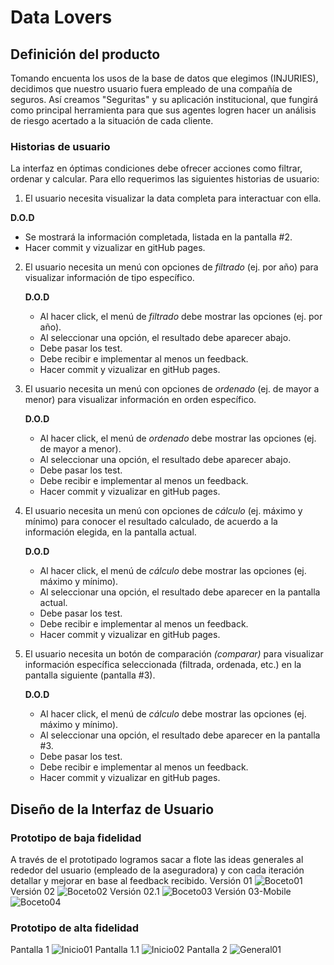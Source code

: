 # Data Lovers

## Definición del producto

Tomando encuenta los usos de la base de datos que elegimos (INJURIES), decidimos que nuestro usuario fuera empleado de una compañía de seguros. Así creamos "Seguritas" y su aplicación institucional, que fungirá como principal herramienta para que sus agentes logren hacer un análisis de riesgo acertado a la situación de cada cliente. 

### Historias de usuario
La interfaz en óptimas condiciones debe ofrecer acciones como filtrar, ordenar y calcular. Para ello requerimos las siguientes historias de usuario:

1. El usuario necesita visualizar la data completa para interactuar con ella.

  **D.O.D**  
  - Se mostrará la información completada, listada en la pantalla #2.
  - Hacer commit y vizualizar en gitHub pages.


2. El usuario necesita un menú con opciones de _filtrado_ (ej. por año) para visualizar información de tipo específico.

    **D.O.D**  
    - Al hacer click, el menú de _filtrado_ debe mostrar las opciones (ej. por año).
    - Al seleccionar una opción, el resultado debe aparecer abajo.
    - Debe pasar los test.
    - Debe recibir e implementar al menos un feedback.
    - Hacer commit y vizualizar en gitHub pages.  


  3. El usuario necesita un menú con opciones de _ordenado_ (ej. de mayor a menor) para visualizar información en orden específico.

      **D.O.D**  
      - Al hacer click, el menú de _ordenado_ debe mostrar las opciones (ej. de mayor a menor).
      - Al seleccionar una opción, el resultado debe aparecer abajo.
      - Debe pasar los test.
      - Debe recibir e implementar al menos un feedback.
      - Hacer commit y vizualizar en gitHub pages.


  4. El usuario necesita un menú con opciones de _cálculo_ (ej. máximo y mínimo) para conocer el resultado calculado, de acuerdo a la información elegida, en la pantalla actual.

      **D.O.D**  
      - Al hacer click, el menú de _cálculo_ debe mostrar las opciones (ej. máximo y mínimo).
      - Al seleccionar una opción, el resultado debe aparecer en la pantalla actual.
      - Debe pasar los test.
      - Debe recibir e implementar al menos un feedback.
      - Hacer commit y vizualizar en gitHub pages.  


5. El usuario necesita un botón de comparación _(comparar)_ para visualizar información específica seleccionada (filtrada, ordenada, etc.) en la pantalla siguiente (pantalla #3).

    **D.O.D**  
    - Al hacer click, el menú de _cálculo_ debe mostrar las opciones (ej. máximo y mínimo).
    - Al seleccionar una opción, el resultado debe aparecer en la pantalla #3.
    - Debe pasar los test.
    - Debe recibir e implementar al menos un feedback.
    - Hacer commit y vizualizar en gitHub pages.  


## Diseño de la Interfaz de Usuario

### Prototipo de baja fidelidad

A través de el prototipado logramos sacar a flote las ideas generales al rededor del usuario (empleado de la aseguradora) y con cada iteración detallar y mejorar en base al feedback recibido.
Versión 01
![Boceto01](https://drive.google.com/uc?export=view&id=1kkWCbGMYqk0viIE0S2gST_InlxRR2FWT)
Versión 02
![Boceto02](https://drive.google.com/uc?export=view&id=14AvBl2iI3zotpNg30hgEduQ0NqEIDIlA)
Versión 02.1
![Boceto03](https://drive.google.com/uc?export=view&id=12g7L_c5icmRt3qAVYrD2355OCNrwUIi_)
Versión 03-Mobile
![Boceto04](https://drive.google.com/uc?export=view&id=1pS6rcjC2Hoe8nymy5b0Vn-As2EEh8Tc8)

### Prototipo de alta fidelidad
Pantalla 1
![Inicio01](https://drive.google.com/uc?export=view&id=1Jsj9HTP6kyl20T2F6LCUuB5SqoIJVNgq)
Pantalla 1.1
![Inicio02](https://drive.google.com/uc?export=view&id=1STdfTZSsLLh58Dt1Sp-1UpRQtlY_AzNI)
Pantalla 2
![General01](https://drive.google.com/uc?export=view&id=1BH5GlHWinnJpOw0UeJgULcyfI1rKVIuf)